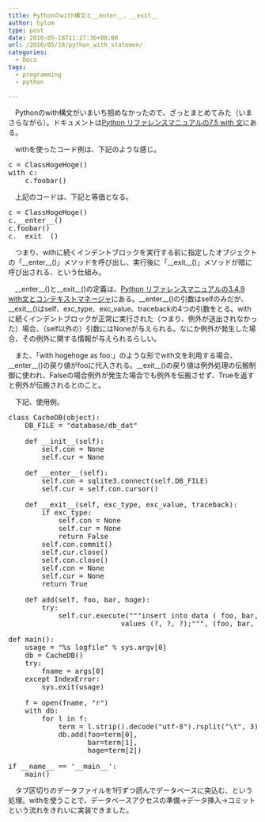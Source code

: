 ```yaml
---
title: Pythonのwith構文と__enter__、__exit__
author: hylom
type: post
date: 2010-05-18T11:27:36+00:00
url: /2010/05/18/python_with_statemen/
categories:
  - Docs
tags:
  - programming
  - python

---
```

　Pythonのwith構文がいまいち掴めなかったので、ざっとまとめてみた（いまさらながら）。ドキュメントは[Python リファレンスマニュアルの7.5 with 文][1]にある。

　withを使ったコード例は、下記のような感じ。

<pre>c = ClassHogeHoge()
with c:
    c.foobar()
</pre>

　上記のコードは、下記と等価となる。

<pre>c = ClassHogeHoge()
c.__enter__()
c.foobar()
c.__exit__()
</pre>

　つまり、withに続くインデントブロックを実行する前に指定したオブジェクトの「\_\_enter\_\_()」メソッドを呼び出し、実行後に「\_\_exit\_\_()」メソッドが暗に呼び出される、という仕組み。

　\_\_enter\_\_()と\_\_exit\_\_()の定義は、[Python リファレンスマニュアルの3.4.9 with文とコンテキストマネージャ][2]にある。\_\_enter\_\_()の引数はselfのみだが、\_\_exit\_\_()はself、exc\_type、exc\_value、tracebackの4つの引数をとる。withに続くインデントブロックが正常に実行された（つまり、例外が送出されなかった）場合、（self以外の）引数にはNoneが与えられる。なにか例外が発生した場合、その例外に関する情報が与えられるらしい。

　また、「with hogehoge as foo:」のような形でwith文を利用する場合、\_\_enter\_\_()の戻り値がfooに代入される。\_\_exit\_\_()の戻り値は例外処理の伝搬制御に使われ、Falseの場合例外が発生た場合でも例外を伝搬させず、Trueを返すと例外が伝搬されるとのこと。

　下記、使用例。

<pre>class CacheDB(object):
    DB_FILE = "database/db_dat"

    def __init__(self):
        self.con = None
        self.cur = None

    def __enter__(self):
        self.con = sqlite3.connect(self.DB_FILE)
        self.cur = self.con.cursor()

    def __exit__(self, exc_type, exc_value, traceback):
        if exc_type:
            self.con = None
            self.cur = None
            return False
        self.con.commit()
        self.cur.close()
        self.con.close()
        self.con = None
        self.cur = None
        return True

    def add(self, foo, bar, hoge):
        try:
            self.cur.execute("""insert into data ( foo, bar, hoge )
                           values (?, ?, ?);""", (foo, bar, hoge))

def main():
    usage = "%s logfile" % sys.argv[0]
    db = CacheDB()
    try:
        fname = args[0]
    except IndexError:
        sys.exit(usage)

    f = open(fname, "r")
    with db:
        for l in f:
            term = l.strip().decode("utf-8").rsplit("\t", 3)
            db.add(foo=term[0],
                   bar=term[1],
                   hoge=term[2])

if __name__ == '__main__':
    main()
</pre>

　タブ区切りのデータファイルを1行ずつ読んでデータベースに突込む、という処理。withを使うことで、データベースアクセスの準備→データ挿入→コミットという流れをきれいに実装できました。

 [1]: http://www.python.jp/doc/2.5/ref/with.html
 [2]: http://www.python.jp/doc/2.5/ref/context-managers.html